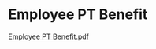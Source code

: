 # Employee PT Benefit

[Employee PT Benefit.pdf](Employee%20PT%20Benefit%2070aecc894c9642afa8fb99eca6c28516/Employee_PT_Benefit.pdf)